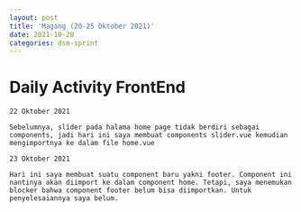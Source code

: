 ```yaml
---
layout: post
title: 'Magang (20-25 Oktober 2021)'
date: 2021-10-20
categories: dsm-sprint
---
```


# Daily Activity FrontEnd
    22 Oktober 2021

    Sebelumnya, slider pada halama home page tidak berdiri sebagai components, jadi hari ini saya membuat components slider.vue kemudian mengimportnya ke dalam file home.vue

    23 Oktober 2021

    Hari ini saya membuat suatu component baru yakni footer. Component ini nantinya akan diimport ke dalam component home. Tetapi, saya menemukan blocker bahwa component footer belum bisa diimportkan. Untuk penyelesaiannya saya belum.

    